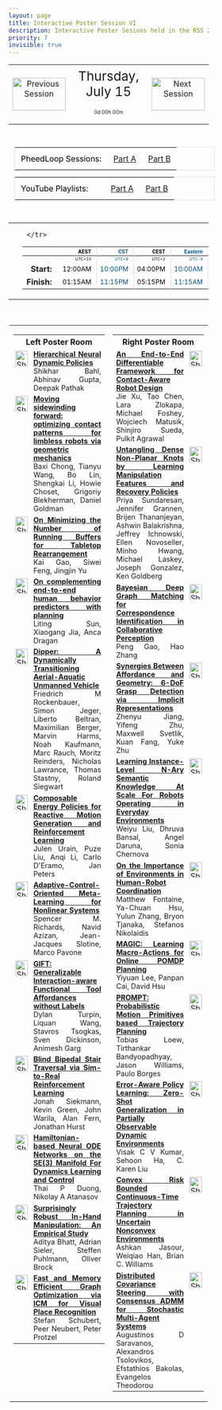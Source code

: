 ```yaml
---
layout: page
title: Interactive Poster Session VI
description: Interactive Poster Sesions held in the RSS 2021 gather.town space
priority: 7
invisible: true
---
```

<head>
<style>
* {
  box-sizing: border-box;
}

#myInput {
  background-position: 10px 10px;
  background-repeat: no-repeat;
  width: 100%;
  font-size: 100%;
  padding: 12px 20px 12px 40px;
  border: 1px solid #ddd;
  margin-bottom: 12px;
}

#myTable, #myTableA {
  border-collapse: collapse;
  width: 100%;
  border: 1px solid #ddd;
  font-size: 100%;
}

#myTable th, #myTable td, #myTableA th, #myTableA td {
  text-align: left;
  padding: 12px;
}

#myTable tr, #myTableA tr {
  border-bottom: 1px solid #ddd;
}

#myTable tr.header, #myTable tr:hover, #myTableA tr.header, #myTableA tr:hover {
  background-color: #f1f1f1;
}


#eventcounter1 a {
    font-size: 12px;
    color: #ffffff;
    display: block;
}

#eventcounter1 a:hover {
    text-decoration: none;
}

#eventcounter2 a {
    font-size: 12px;
    color: #ffffff;
    display: block;
}

#eventcounter2 a:hover {
    text-decoration: none;
}

</style>
</head>

<table width="100%"><tr>
<td style="width: 15%; text-align: center;"><a href="{{ site.baseurl }}/program/posters5/">
<img src="{{ site.baseurl }}/images/previous_icon.png"
       alt="Previous Session" width = "107"  height = "66"/> 
</a> </td>
<td width="60%" height="120px;">
<center><span  style="font-size:26px; vertical-align: top; ">Thursday, July 15</span></center><br><p style="text-align: center; font-size: 10px; margin-top: 0px;" id="eventcounter1"><a>0d 00h 00m</a></p>
</td>
<td style="width: 15%; text-align: center;"><a href="{{ site.baseurl }}/program/posters7/">
<img src="{{ site.baseurl }}/images/next_icon.png"
       alt="Next Session" width = "107"  height = "66"/> 
</a> </td>
</tr>
</table>


<br>



<style>
#phsession {
  font-size: 16px;
  color: #000000;
  border: solid #ddd 1px;
  margin: 12px;
}

#phsession td {
  padding: 12px;
  }
</style>
<table id="phsession"><tr><td>PheedLoop Sessions:</td><td><a href="https://pheedloop.com/rss2021/virtual/?page=sessions&section=SES2Y08DSTS6RTNWD">Part A</a></td><td><a href="https://pheedloop.com/rss2021/virtual/?page=sessions&section=SESOZ4WVG2VH82KVW">Part B</a>  </td></tr></table>

<style>
#yt-playlist {
  font-size: 16px;
  color: #000000;
  border: solid #ddd 1px;
  margin: 12px;
}

#yt-playlist td {
  padding: 12px;
  }
</style>
<table id="yt-playlist"><tr><td>YouTube Playlists:&nbsp;&nbsp;&nbsp;&nbsp;&nbsp;</td><td><a href="https://www.youtube.com/playlist?list=PLG0LjilbrcCYuZcIwzB6lcgVnVniBl1IB">Part A</a></td><td><a href="https://www.youtube.com/playlist?list=PLG0LjilbrcCbHiRzix6b_FbKZ7id69NLa">Part B</a>  </td></tr></table><br>
<table width="100%"><tr><td width="15%">&nbsp;</td><td>
 <table width="100%">
  <thead>
  <tr><th></th> 
   <th style="font-size: 10px; color:#000000; text-align:right; border-right: solid #dddddd 1px; padding-right: 10px;">AEST</th>
 <th style="font-size: 10px; color:#004e7d; text-align:right; border-right: solid #dddddd 1px; padding-right: 10px;">CST</th>
 <th style="font-size: 10px; color:#000000; text-align:right; border-right: solid #dddddd 1px; padding-right: 10px;">CEST</th>
 <th style="font-size: 10px; color:#004e7d; text-align:right; border-right: solid #dddddd 1px; padding-right: 10px;">Eastern</th>
 <th style="font-size: 10px; color:#000000; text-align:right; border-right: solid #dddddd 1px; padding-right: 10px;">Pacific</th>
 
     </tr>
</thead>

<tr><td></td>
    <td style="font-size: 8px; color:#000000; text-align:right; border-right: solid #dddddd 1px; padding-right: 10px; padding-bottom: 3px;"> UTC+10</td>
  <td style="font-size: 8px; color:#004e7d; text-align:right; border-right: solid #dddddd 1px; padding-right: 10px; padding-bottom: 3px;"> UTC+8</td>
  <td style="font-size: 8px; color:#000000; text-align:right; border-right: solid #dddddd 1px; padding-right: 10px; padding-bottom: 3px;"> UTC+2</td>
  <td style="font-size: 8px; color:#004e7d; text-align:right; border-right: solid #dddddd 1px; padding-right: 10px; padding-bottom: 3px;"> UTC-4</td>
  <td style="font-size: 8px; color:#000000; text-align:right; border-right: solid #dddddd 1px; padding-right: 10px; padding-bottom: 3px;"> UTC-7</td>

</tr>
  <tr><td style="text-align:right; font-weight:bold; padding-right:15px;">Start: </td>
 <td style="font-size: 13px; color:#000000; text-align:right; border-right: solid #dddddd 1px; padding-right: 10px;">12:00AM</td>
 <td style="font-size: 13px; color:#004e7d; text-align:right; border-right: solid #dddddd 1px; padding-right: 10px;">10:00PM</td>
 <td style="font-size: 13px; color:#000000; text-align:right; border-right: solid #dddddd 1px; padding-right: 10px;">04:00PM</td>
 <td style="font-size: 13px; color:#004e7d; text-align:right; border-right: solid #dddddd 1px; padding-right: 10px;">10:00AM</td>
 <td style="font-size: 13px; color:#000000; text-align:right; border-right: solid #dddddd 1px; padding-right: 10px;">07:00AM</td>
</tr>
<tr><td style="text-align:right; font-weight:bold; padding-right:15px;">Finish: </td>
 <td style="font-size: 13px; color:#000000; text-align:right; border-right: solid #dddddd 1px; padding-right: 10px;">01:15AM</td>
 <td style="font-size: 13px; color:#004e7d; text-align:right; border-right: solid #dddddd 1px; padding-right: 10px;">11:15PM</td>
 <td style="font-size: 13px; color:#000000; text-align:right; border-right: solid #dddddd 1px; padding-right: 10px;">05:15PM</td>
 <td style="font-size: 13px; color:#004e7d; text-align:right; border-right: solid #dddddd 1px; padding-right: 10px;">11:15AM</td>
 <td style="font-size: 13px; color:#000000; text-align:right; border-right: solid #dddddd 1px; padding-right: 10px;">08:15AM</td>
</tr>
</table> 
</td><td width="15%">&nbsp;</td> </tr></table> 
 <br> 
 <table style="padding:2px;" id="side-by-side">
<tr>
<td style="vertical-align: top;" width="50%">
<table id="myTable">
<tr class="toprowHeader"><th colspan="2"><center>Left Poster Room</center></th></tr><tr class="stdrow"> <td valign="top" style="padding:4px;"><a target="_blank" href="{{ '/program/posters/map-09.svg' | absolute_url }}"><img src="{{ '/images/map_icon.png' | absolute_url }}" alt="Show poster location" width="25" height="31"></a></td>
 <td width="95%" style="font-size: 90%; text-align: justify;"> <a href="{{ '/program/papers/023/' | absolute_url }}"><b>Hierarchical Neural Dynamic Policies</b></a><br>Shikhar Bahl, Abhinav Gupta, Deepak Pathak</td>
 </tr><tr class="stdrow"> <td valign="top" style="padding:4px;"><a target="_blank" href="{{ '/program/posters/map-11.svg' | absolute_url }}"><img src="{{ '/images/map_icon.png' | absolute_url }}" alt="Show poster location" width="25" height="31"></a></td>
 <td width="95%" style="font-size: 90%; text-align: justify;"> <a href="{{ '/program/papers/031/' | absolute_url }}"><b>Moving sidewinding forward: optimizing contact patterns for limbless robots via geometric mechanics</b></a><br>Baxi Chong, Tianyu Wang, Bo Lin, Shengkai Li, Howie Choset, Grigoriy Blekherman, Daniel Goldman</td>
 </tr><tr class="stdrow"> <td valign="top" style="padding:4px;"><a target="_blank" href="{{ '/program/posters/map-23.svg' | absolute_url }}"><img src="{{ '/images/map_icon.png' | absolute_url }}" alt="Show poster location" width="25" height="31"></a></td>
 <td width="95%" style="font-size: 90%; text-align: justify;"> <a href="{{ '/program/papers/033/' | absolute_url }}"><b>On Minimizing the Number of Running Buffers for Tabletop Rearrangement</b></a><br>Kai Gao, Siwei Feng, Jingjin Yu</td>
 </tr><tr class="stdrow"> <td valign="top" style="padding:4px;"><a target="_blank" href="{{ '/program/posters/map-17.svg' | absolute_url }}"><img src="{{ '/images/map_icon.png' | absolute_url }}" alt="Show poster location" width="25" height="31"></a></td>
 <td width="95%" style="font-size: 90%; text-align: justify;"> <a href="{{ '/program/papers/037/' | absolute_url }}"><b>On complementing end-to-end human behavior predictors with planning</b></a><br>Liting Sun, Xiaogang Jia, Anca Dragan</td>
 </tr><tr class="stdrow"> <td valign="top" style="padding:4px;"><a target="_blank" href="{{ '/program/posters/map-21.svg' | absolute_url }}"><img src="{{ '/images/map_icon.png' | absolute_url }}" alt="Show poster location" width="25" height="31"></a></td>
 <td width="95%" style="font-size: 90%; text-align: justify;"> <a href="{{ '/program/papers/048/' | absolute_url }}"><b>Dipper: A Dynamically Transitioning Aerial-Aquatic Unmanned Vehicle</b></a><br>Friedrich M Rockenbauer, Simon Jeger, Liberto Beltran, Maximilian Berger, Marvin Harms, Noah Kaufmann, Marc Rauch, Moritz Reinders, Nicholas Lawrance, Thomas Stastny, Roland Siegwart</td>
 </tr><tr class="stdrow"> <td valign="top" style="padding:4px;"><a target="_blank" href="{{ '/program/posters/map-07.svg' | absolute_url }}"><img src="{{ '/images/map_icon.png' | absolute_url }}" alt="Show poster location" width="25" height="31"></a></td>
 <td width="95%" style="font-size: 90%; text-align: justify;"> <a href="{{ '/program/papers/052/' | absolute_url }}"><b>Composable Energy Policies for Reactive Motion Generation and Reinforcement Learning </b></a><br>Julen Urain, Puze Liu, Anqi Li, Carlo D'Eramo, Jan Peters</td>
 </tr><tr class="stdrow"> <td valign="top" style="padding:4px;"><a target="_blank" href="{{ '/program/posters/map-19.svg' | absolute_url }}"><img src="{{ '/images/map_icon.png' | absolute_url }}" alt="Show poster location" width="25" height="31"></a></td>
 <td width="95%" style="font-size: 90%; text-align: justify;"> <a href="{{ '/program/papers/056/' | absolute_url }}"><b>Adaptive-Control-Oriented Meta-Learning for Nonlinear Systems</b></a><br>Spencer M. Richards, Navid Azizan, Jean-Jacques Slotine, Marco Pavone</td>
 </tr><tr class="stdrow"> <td valign="top" style="padding:4px;"><a target="_blank" href="{{ '/program/posters/map-13.svg' | absolute_url }}"><img src="{{ '/images/map_icon.png' | absolute_url }}" alt="Show poster location" width="25" height="31"></a></td>
 <td width="95%" style="font-size: 90%; text-align: justify;"> <a href="{{ '/program/papers/060/' | absolute_url }}"><b>GIFT: Generalizable Interaction-aware Functional Tool Affordances without Labels</b></a><br>Dylan Turpin, Liquan Wang, Stavros Tsogkas, Sven Dickinson, Animesh Garg</td>
 </tr><tr class="stdrow"> <td valign="top" style="padding:4px;"><a target="_blank" href="{{ '/program/posters/map-03.svg' | absolute_url }}"><img src="{{ '/images/map_icon.png' | absolute_url }}" alt="Show poster location" width="25" height="31"></a></td>
 <td width="95%" style="font-size: 90%; text-align: justify;"> <a href="{{ '/program/papers/061/' | absolute_url }}"><b>Blind Bipedal Stair Traversal via Sim-to-Real Reinforcement Learning</b></a><br>Jonah Siekmann, Kevin Green, John Warila, Alan Fern, Jonathan Hurst</td>
 </tr><tr class="stdrow"> <td valign="top" style="padding:4px;"><a target="_blank" href="{{ '/program/posters/map-05.svg' | absolute_url }}"><img src="{{ '/images/map_icon.png' | absolute_url }}" alt="Show poster location" width="25" height="31"></a></td>
 <td width="95%" style="font-size: 90%; text-align: justify;"> <a href="{{ '/program/papers/086/' | absolute_url }}"><b>Hamiltonian-based Neural ODE Networks on the SE(3) Manifold For Dynamics Learning and Control</b></a><br>Thai P Duong, Nikolay A Atanasov</td>
 </tr><tr class="stdrow"> <td valign="top" style="padding:4px;"><a target="_blank" href="{{ '/program/posters/map-15.svg' | absolute_url }}"><img src="{{ '/images/map_icon.png' | absolute_url }}" alt="Show poster location" width="25" height="31"></a></td>
 <td width="95%" style="font-size: 90%; text-align: justify;"> <a href="{{ '/program/papers/089/' | absolute_url }}"><b>Surprisingly Robust In-Hand Manipulation: An Empirical Study</b></a><br>Aditya Bhatt, Adrian Sieler, Steffen Puhlmann, Oliver Brock</td>
 </tr><tr class="stdrow"> <td valign="top" style="padding:4px;"><a target="_blank" href="{{ '/program/posters/map-01.svg' | absolute_url }}"><img src="{{ '/images/map_icon.png' | absolute_url }}" alt="Show poster location" width="25" height="31"></a></td>
 <td width="95%" style="font-size: 90%; text-align: justify;"> <a href="{{ '/program/papers/091/' | absolute_url }}"><b>Fast and Memory Efficient Graph Optimization via ICM for Visual Place Recognition</b></a><br>Stefan Schubert, Peer Neubert, Peter Protzel</td>
 </tr></table></td>

<td style="vertical-align: top;" width="50%">
<table id="myTableA">
<tr class="toprowHeader"><th colspan="2"><center>Right Poster Room</center></th></tr><tr class="stdrow"> <td width="95%" style="font-size: 90%; text-align: justify;"> <a href="{{ '/program/papers/008/' | absolute_url }}"><b>An End-to-End Differentiable Framework for Contact-Aware Robot Design</b></a><br>Jie Xu, Tao Chen, Lara Zlokapa, Michael Foshey, Wojciech Matusik, Shinjiro Sueda, Pulkit Agrawal</td>
 <td valign="top" style="padding:4px;"><a target="_blank" href="{{ '/program/posters/map-04.svg' | absolute_url }}"><img src="{{ '/images/map_icon.png' | absolute_url }}" alt="Show poster location" width="25" height="31"></a></td>
 </tr><tr class="stdrow"> <td width="95%" style="font-size: 90%; text-align: justify;"> <a href="{{ '/program/papers/013/' | absolute_url }}"><b>Untangling Dense Non-Planar Knots by Learning Manipulation Features and Recovery Policies</b></a><br>Priya Sundaresan, Jennifer Grannen, Brijen Thananjeyan, Ashwin Balakrishna, Jeffrey Ichnowski, Ellen Novoseller, Minho Hwang, Michael Laskey, Joseph Gonzalez, Ken Goldberg</td>
 <td valign="top" style="padding:4px;"><a target="_blank" href="{{ '/program/posters/map-06.svg' | absolute_url }}"><img src="{{ '/images/map_icon.png' | absolute_url }}" alt="Show poster location" width="25" height="31"></a></td>
 </tr><tr class="stdrow"> <td width="95%" style="font-size: 90%; text-align: justify;"> <a href="{{ '/program/papers/022/' | absolute_url }}"><b>Bayesian Deep Graph Matching for  Correspondence Identification in Collaborative Perception</b></a><br>Peng Gao, Hao Zhang</td>
 <td valign="top" style="padding:4px;"><a target="_blank" href="{{ '/program/posters/map-08.svg' | absolute_url }}"><img src="{{ '/images/map_icon.png' | absolute_url }}" alt="Show poster location" width="25" height="31"></a></td>
 </tr><tr class="stdrow"> <td width="95%" style="font-size: 90%; text-align: justify;"> <a href="{{ '/program/papers/024/' | absolute_url }}"><b>Synergies Between Affordance and Geometry: 6-DoF Grasp Detection via Implicit Representations</b></a><br>Zhenyu Jiang, Yifeng Zhu, Maxwell Svetlik, Kuan Fang, Yuke Zhu</td>
 <td valign="top" style="padding:4px;"><a target="_blank" href="{{ '/program/posters/map-02.svg' | absolute_url }}"><img src="{{ '/images/map_icon.png' | absolute_url }}" alt="Show poster location" width="25" height="31"></a></td>
 </tr><tr class="stdrow"> <td width="95%" style="font-size: 90%; text-align: justify;"> <a href="{{ '/program/papers/035/' | absolute_url }}"><b>Learning Instance-Level N-Ary Semantic Knowledge At Scale For Robots Operating in Everyday Environments</b></a><br>Weiyu Liu, Dhruva Bansal, Angel Daruna, Sonia Chernova</td>
 <td valign="top" style="padding:4px;"><a target="_blank" href="{{ '/program/posters/map-22.svg' | absolute_url }}"><img src="{{ '/images/map_icon.png' | absolute_url }}" alt="Show poster location" width="25" height="31"></a></td>
 </tr><tr class="stdrow"> <td width="95%" style="font-size: 90%; text-align: justify;"> <a href="{{ '/program/papers/038/' | absolute_url }}"><b>On the Importance of Environments in Human-Robot Coordination</b></a><br>Matthew Fontaine, Ya-Chuan Hsu, Yulun Zhang, Bryon Tjanaka, Stefanos Nikolaidis</td>
 <td valign="top" style="padding:4px;"><a target="_blank" href="{{ '/program/posters/map-16.svg' | absolute_url }}"><img src="{{ '/images/map_icon.png' | absolute_url }}" alt="Show poster location" width="25" height="31"></a></td>
 </tr><tr class="stdrow"> <td width="95%" style="font-size: 90%; text-align: justify;"> <a href="{{ '/program/papers/041/' | absolute_url }}"><b>MAGIC: Learning Macro-Actions for Online POMDP Planning </b></a><br>Yiyuan Lee, Panpan Cai, David Hsu</td>
 <td valign="top" style="padding:4px;"><a target="_blank" href="{{ '/program/posters/map-20.svg' | absolute_url }}"><img src="{{ '/images/map_icon.png' | absolute_url }}" alt="Show poster location" width="25" height="31"></a></td>
 </tr><tr class="stdrow"> <td width="95%" style="font-size: 90%; text-align: justify;"> <a href="{{ '/program/papers/058/' | absolute_url }}"><b>PROMPT:  Probabilistic  Motion  Primitives  based  Trajectory  Planning</b></a><br>Tobias Loew, Tirthankar Bandyopadhyay, Jason Williams, Paulo Borges</td>
 <td valign="top" style="padding:4px;"><a target="_blank" href="{{ '/program/posters/map-10.svg' | absolute_url }}"><img src="{{ '/images/map_icon.png' | absolute_url }}" alt="Show poster location" width="25" height="31"></a></td>
 </tr><tr class="stdrow"> <td width="95%" style="font-size: 90%; text-align: justify;"> <a href="{{ '/program/papers/065/' | absolute_url }}"><b>Error-Aware Policy Learning: Zero-Shot Generalization in Partially Observable Dynamic Environments</b></a><br>Visak C V Kumar, Sehoon Ha, C. Karen Liu</td>
 <td valign="top" style="padding:4px;"><a target="_blank" href="{{ '/program/posters/map-18.svg' | absolute_url }}"><img src="{{ '/images/map_icon.png' | absolute_url }}" alt="Show poster location" width="25" height="31"></a></td>
 </tr><tr class="stdrow"> <td width="95%" style="font-size: 90%; text-align: justify;"> <a href="{{ '/program/papers/069/' | absolute_url }}"><b>Convex Risk Bounded Continuous-Time Trajectory Planning in Uncertain Nonconvex Environments</b></a><br>Ashkan Jasour, Weiqiao Han, Brian C. Williams</td>
 <td valign="top" style="padding:4px;"><a target="_blank" href="{{ '/program/posters/map-12.svg' | absolute_url }}"><img src="{{ '/images/map_icon.png' | absolute_url }}" alt="Show poster location" width="25" height="31"></a></td>
 </tr><tr class="stdrow"> <td width="95%" style="font-size: 90%; text-align: justify;"> <a href="{{ '/program/papers/075/' | absolute_url }}"><b>Distributed Covariance Steering with Consensus ADMM for Stochastic Multi-Agent Systems</b></a><br>Augustinos D Saravanos, Alexandros Tsolovikos, Efstathios Bakolas, Evangelos Theodorou</td>
 <td valign="top" style="padding:4px;"><a target="_blank" href="{{ '/program/posters/map-14.svg' | absolute_url }}"><img src="{{ '/images/map_icon.png' | absolute_url }}" alt="Show poster location" width="25" height="31"></a></td>
 </tr></table></td>

</tr>
</table>

<br>
&nbsp;<br>

<script>
var startDate1 = new Date("2021-07-15 07:00:00 UTC-0700").getTime();
var finDate1 = new Date("2021-07-15 08:15:00 UTC-0700").getTime();

// Update the count down every 1 second
var x1 = function() {

  // Get today's date and time
  var now1 = new Date().getTime();
    
  var distToStart1 = startDate1 - now1;
  if (distToStart1 > 0) {

      var days = Math.floor(distToStart1 / (1000 * 60 * 60 * 24));
      var hours = Math.floor((distToStart1 % (1000 * 60 * 60 * 24)) / (1000 * 60 * 60));
      var minutes = Math.floor((distToStart1 % (1000 * 60 * 60)) / (1000 * 60));
   
      document.getElementById("eventcounter1").innerHTML = "<a><span style='color: #aaaaaa;'>" + days + "d " + hours + "h " + minutes + "m</span></a>" ;
      setTimeout(x1, 5000); 
    
  } else {

        var distToEnd1 = finDate1 - now1;

        if (distToEnd1 > 0) {
            document.getElementById("eventcounter1").innerHTML = '<img src="{{ site.baseurl }}/images/live-icon-small.gif" alt="Event is Live" width="64" height=17"><a><span style="color: #ffaaaa;">'+ distToEnd1 +'</span></a> ';
            setTimeout(x1, 30000); 
        }
        else
        { 
            document.getElementById("eventcounter1").innerHTML = "<a><span style='color: #aaaaaa;'>Now concluded</span></a>";
        }
  }
};

setTimeout(x1,0);
</script>

    